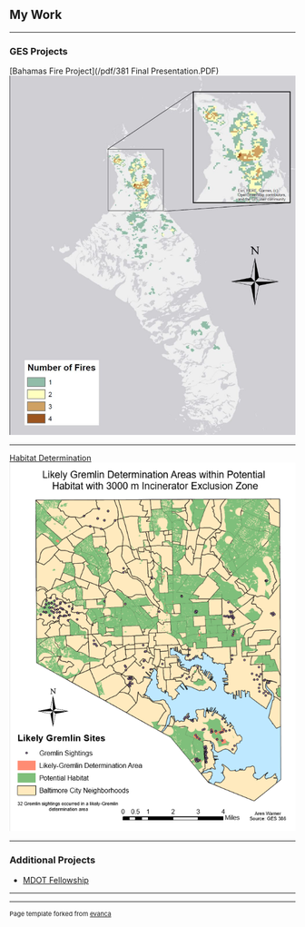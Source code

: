 ## My Work

---

### GES Projects 

[Bahamas Fire Project](/pdf/381 Final Presentation.PDF)
<img src="/projects/Map_1.JPG"/>

---
[Habitat Determination]()
<img src="/projects/Habitat.PNG"/>

---

### Additional Projects

- [MDOT Fellowship](https://publicservicescholars.umbc.edu/mdot-fellows-2019/)

---

---
<p style="font-size:11px">Page template forked from <a href="https://github.com/evanca/quick-portfolio">evanca</a></p>
<!-- Remove above link if you don't want to attibute -->
